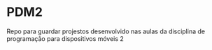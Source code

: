 # PDM2
Repo para guardar projestos desenvolvido nas aulas da disciplina de programação para dispositivos móveis 2
